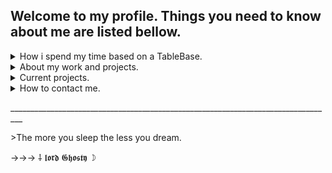 ## Welcome to my profile. Things you need to know about me are listed bellow.
<details>
<summary>How i spend my time based on a TableBase.</summary>

|  Rank |   Object   | 
|------:|------------|
| ⛥ 1  |    Sleep   |
| ⛥ 2  |   Coding   |
| ⛥ 3  |   School   |
| ⛥ 4  | Being lazy |
| ⛥ 5  |  Drawing   |

  **I got more things that won't be listed here for a variety of reasons.**

</details>
<details>
<summary>About my work and projects.</summary>
  <p>→ A used-to-be Part-time game developer in roblox.</p>
  <p>→ Discord Bot Developer.</p>
  <p>→ Discord server leader in a variety of social servers. Full experience of discord server management.</p>
  <p>→ Malicious Software (Malware) Engineer. (for fun)</p>
</details>
<details>
<summary>Current projects.</summary>
    <p>→ Discord bot: Sharky </p>
    <p>→ Roblox LUAU developing | upcoming project: DeathBite (apocalypse) </p>
    <p>→ On the grind to learn more HTML, LUAU, JavaScript and a bit of python. No rush school is also a limiter. </p>
      <details>
      <summary>Team foundation</summary>
        <p>Im looking forward to create a coding team for a variety of stuff an early foundation for a planned future hopefully. People that are interested may contact me (see "How to contact me" section)</p>
        <p>What you need: Just the basic knowledge and we are ready to go. No trolls or shit like that. Im looking to find interested people to help and be helped while learning!</p>
      </details>
</details>
<details>
<summary>How to contact me.</summary>
    <p>→ Discord: ⸸ 𝖑𝖔𝖗𝖉 𝕲𝖍𝖔𝖘𝖙𝖞 ☽#5555</p> 
</details>
<p>_________________________________________________________________________________</p>
>The more you sleep the less you dream.
<p>→→→ ⸸ 𝖑𝖔𝖗𝖉 𝕲𝖍𝖔𝖘𝖙𝖞 ☽</p>

